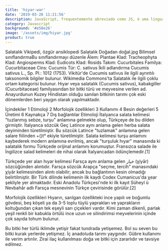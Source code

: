```yaml
---
title: 'hiyar-war'
date: '2019-03-26 11:21:56'
description: JavaScript, frequentemente abreviado como JS, é uma linguagem de script interpretada de alto nível que está em conformidade com a especificação ECMAScript.
category: Javascript
background: '#e58e26'
image: '/assets/img/hiyar.jpg'
product: true
---
```


Salatalık
Vikipedi, özgür ansiklopedi
Salatalık
Doğadan doğal.jpg
Bilimsel sınıflandırmaBu sınıflandırmayı düzenle
Âlem: Plantae
Klad: Tracheophyta
Klad: Angiosperms
Klad: Eudicots
Klad: Rosids
Takım: Cucurbitales
Familya: Cucurbitaceae
Cins: Cucumis
Tür: C. sativus
İkili adlandırma
Cucumis sativus
L., Sp. Pl.: 1012 (1753).
Vikitür'de Cucumis sativus ile ilgili ayrıntılı taksonomik bilgiler bulunur.
Wikimedia Commons'ta Salatalık ile ilgili çoklu ortam kategorisi bulunur.
Hıyar veya salatalık (Cucumis sativus), kabakgiller (Cucurbitaceae) familyasından bir bitki türü ve meyvesine verilen ad. Anayurdunun Kuzey Hindistan olduğu sanılan bitkinin tarımı çok eski dönemlerden beri yaygın olarak yapılmaktadır.

İçindekiler
1 Etimoloji
2 Morfolojik özellikleri
3 Kullanımı
4 Besin değerleri
5 Üretimi
6 Kaynakça
7 Dış bağlantılar
Etimoloji
İtalyanca salata kelimesi "tuzlanmış sebze, turşu" anlamına gelmekte olup, Türkçeye de bu dilden girmiştir. İtalyanca sözcük Geç Latince aynı anlama gelen herba salata deyiminden türetilmiştir. Bu sözcük Latince "tuzlamak" anlamına gelen salare fiilinden +()t° ekiyle türetilmiştir. Salata kelimesi turşu anlamını kaybederek modern anlamına evrilmiş, ancak "turşuluk hıyar" manasında ki salatalık formu Türkçede orijinal anlamını korumuştur. Fransızca salade ile İngilizce salad kelimeleri de nihai olarak İtalyancadan ödünçlemedir.[1]

Türkçede yer alan hıyar kelimesi Farsça aynı anlama gelen خيار (χiyār) sözcüğünden alıntıdır. Farsça sözcük Arapça "seçme, tercih" manasındaki χiyār kelimesinden alıntı olabilir; ancak bu bağlantının kesin olmadığı belirtilmiştir. Bir Türk dilinde kelimenin ilk kaydı Codex Cumanicus'da χear şekliyle yer almaktadır. Eski Anadolu Türkçesi'nde ki ilk kayıt Süheyl ü Nevbahâr adlı Farsça mesnevinin Türkçe çevirisinde görülür.[2]

Morfolojik özellikleri
Hıyarın, sarılgan özellikteki ince yapılı ve boğumlu gövdesi, beş köşeli ya da 3-5 loplu tüylü yaprakları ve yaprakların koltuğundan çıkan tek eşeyli sarı çiçekleri vardır. Kimi zaman dikenli, parlak yeşil renkli bir kabukla örtülü ince uzun ve silindirimsi meyvelerinin içinde çok sayıda tohum bulunur.

Bu bitki her türlü iklimde yetişir fakat tundrada yetişemez. Bol su seven bu bitki kurak yerlerde yetişmez. İç anadoluda tarımı yaygındır. Gübre kullanımı ile verim artırılır. Zirai ilaç kullanılması doğa ve bitki için zararlıdır ve tavsiye edilmez.
